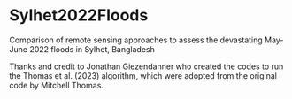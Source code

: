 # Sylhet2022Floods
Comparison of remote sensing approaches to assess the devastating May-June 2022 floods in Sylhet, Bangladesh

Thanks and credit to Jonathan Giezendanner who created the codes to run the Thomas et al. (2023) algorithm, which were adopted from the original code by Mitchell Thomas.
